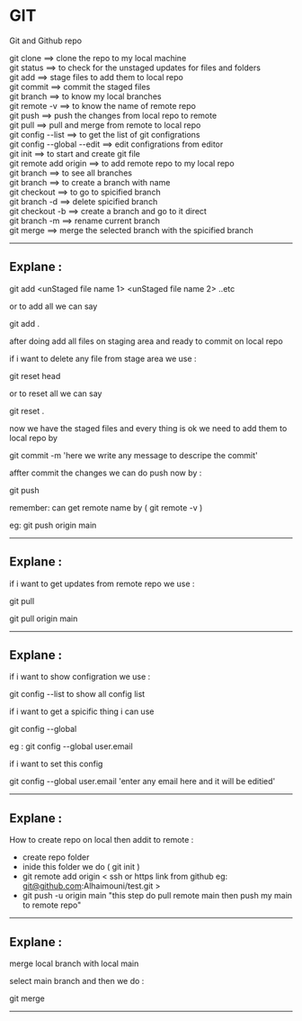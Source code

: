 # GIT
Git and Github repo


git clone                    ==> clone the repo to my local machine
<br>
git status                   ==> to check for the unstaged updates for files and folders 
<br>
git add                      ==> stage files to add them to local repo
<br>
git commit                   ==> commit the staged files 
<br>
git branch                   ==> to know my local branches 
<br>
git remote -v                ==> to know the name of remote repo
<br>
git push                     ==> push the changes from local repo to remote
<br>
git pull                     ==> pull and merge from remote to local repo
<br>
git config --list	           ==> to get the list of git configrations
<br>
git config --global --edit   ==> edit configrations from editor
<br>
git init                     ==> to start and create git file
<br>
git remote add origin <ssh>  ==> to add remote repo to my local repo
<br>
git branch                   ==> to see all branches
<br>
git branch <anyname>         ==> to create a branch with name
<br>
git checkout <exist branch>  ==> to go to spicified branch
<br>
git branch -d <branchNme>    ==> delete spicified branch
<br>
git checkout -b <branchNme>  ==> create a branch and go to it direct
<br>
git branch -m <newName>      ==> rename current branch
<br>
git merge <branchName>       ==> merge the selected branch with the spicified branch
<br>



---

## Explane :

git add <unStaged file name 1> <unStaged file name 2> ..etc

or to add all we can say

git add .


after doing add all files on staging area and ready to commit on local repo

if i want to delete any file from stage area we use :

git reset head <file name>

or to reset all we can say

git reset .


now we have the staged files and every thing is ok we need to add them to local repo by 

git commit -m 'here we write any message to descripe the commit'

affter commit the changes we can do push now by :

git push <remoteName> <localBranchName> 

remember: can get remote name by ( git remote -v )

eg: git push origin main

---
## Explane :

if i want to get updates from remote repo we use :

git pull <remoteName> <branchName>

git pull origin main

---
## Explane :

if i want to show configration we use :

git config --list  to show all config list 

if i want to get a spicific thing i can use 

git config --global <any config name>

eg : git config --global user.email 

if i want to set this config 

git config --global user.email 'enter any email here and it will be editied'
 

---
## Explane :

How to create repo on local then addit to remote :

- create repo folder 
- inide this folder we do ( git init )
- git remote add origin < ssh or https link from github eg: git@github.com:Alhaimouni/test.git >
- git push -u origin main "this step do pull remote main then push my main to remote repo"

---
## Explane :

merge local branch with local main 

select main branch and then we do :

git merge <branchName>

---
